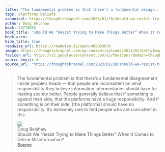 ```yaml
---
title: "The fundamental problem is that there’s a fundamental disagr..."
tags: platforms beliefs
canonical: https://thoughtshrapnel.com/2023/01/28/should-we-resist-trying-to-make-things-better-when-it-comes-to-online-misinformation/
author: Doug Belshaw
book: 23778005
book_title: "Should We “Resist Trying to Make Things Better” When It Comes to Online Misinformation?"
book_asin: 
hide_title: true
readwise_url: https://readwise.io/open/465083078
image: https://thoughtshrapnel.com/wp-content/uploads/2023/01/GettyImages_1314497914.jpg
favicon_url: https://s2.googleusercontent.com/s2/favicons?domain=thoughtshrapnel.com
source_emoji: 🌐
source_url: "https://thoughtshrapnel.com/2023/01/28/should-we-resist-trying-to-make-things-better-when-it-comes-to-online-misinformation/#:~:text=The%20fundamental%20problem,consistent%20in%20this."
---
```


> The fundamental problem is that there’s a fundamental disagreement inside people’s heads — that people are inconsistent on what responsibility they believe information intermediaries should have for making society better. People generally believe that if something is against their side, that the platforms have a huge responsibility. And if something is on their side, [the platforms] should have no responsibility. It’s extremely rare to find people who are consistent in this.
> <div class="quoteback-footer"><div class="quoteback-avatar"><img class="mini-favicon" src="https://s2.googleusercontent.com/s2/favicons?domain=thoughtshrapnel.com"></div><div class="quoteback-metadata"><div class="metadata-inner"><span style="display:none">FROM:</span><div aria-label="Doug Belshaw" class="quoteback-author"> Doug Belshaw</div><div aria-label="Should We “Resist Trying to Make Things Better” When It Comes to Online Misinformation?" class="quoteback-title"> Should We “Resist Trying to Make Things Better” When It Comes to Online Misinformation?</div></div></div><div class="quoteback-backlink"><a target="_blank" aria-label="go to the full text of this quotation" rel="noopener" href="https://thoughtshrapnel.com/2023/01/28/should-we-resist-trying-to-make-things-better-when-it-comes-to-online-misinformation/#:~:text=The%20fundamental%20problem,consistent%20in%20this." class="quoteback-arrow"> Source</a></div></div>